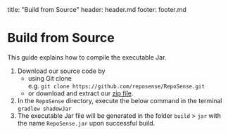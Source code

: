 <frontmatter>
  title: "Build from Source"
  header: header.md
  footer: footer.md
</frontmatter>

# Build from Source

This guide explains how to compile the executable Jar.

1. Download our source code by
   * using Git clone <br>
     e.g. `git clone https://github.com/reposense/RepoSense.git` <br>
   * or download and extract our [zip file](https://github.com/reposense/RepoSense/archive/master.zip).
2. In the `RepoSense` directory, execute the below command in the terminal <br>
   `gradlew shadowJar`
3. The executable Jar file will be generated in the folder `build` > `jar` with the name `RepoSense.jar` upon successful build.

